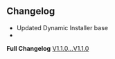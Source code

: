 ## Changelog
- Updated Dynamic Installer base
-  

**Full Changelog** [V1.1.0...V1.1.0](https://github.com/TOBY19k/Seal-Os-Boot-Animation-Installer/compare/V1.0.4...V1.1.0)
